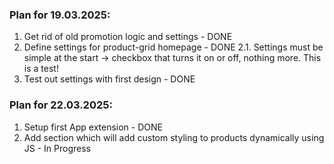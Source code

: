 ### Plan for 19.03.2025: 

1. Get rid of old promotion logic and settings - DONE
2. Define settings for product-grid homepage - DONE 
	2.1. Settings must be simple at the start -> checkbox that turns it on or off, nothing more. This is a test! 
3. Test out settings with first design - DONE


### Plan for 22.03.2025:
1. Setup first App extension - DONE
2. Add section which will add custom styling to products dynamically using JS - In Progress
	